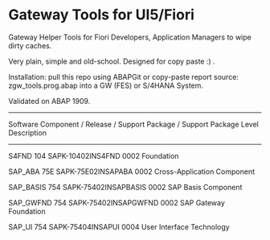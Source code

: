 # Gateway Tools for UI5/Fiori

Gateway Helper Tools for Fiori Developers, Application Managers to wipe dirty caches.

Very plain, simple and old-school. Designed for copy paste :) .

Installation: pull this repo using ABAPGit or copy-paste report source: zgw_tools.prog.abap into a GW (FES) or S/4HANA System.

Validated on ABAP 1909.
___

Software Component / Release / Support Package / Support Package Level  Description

___


S4FND               104         SAPK-10402INS4FND     0002                   Foundation

SAP_ABA             75E         SAPK-75E02INSAPABA    0002                   Cross-Application Component

SAP_BASIS           754         SAPK-75402INSAPBASIS  0002                   SAP Basis Component

SAP_GWFND           754         SAPK-75402INSAPGWFND  0002                   SAP Gateway Foundation

SAP_UI              754         SAPK-75404INSAPUI     0004                   User Interface Technology
